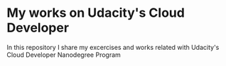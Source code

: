 # My works on Udacity's Cloud Developer

In this repository I share my excercises and works related with Udacity's Cloud Developer Nanodegree Program
